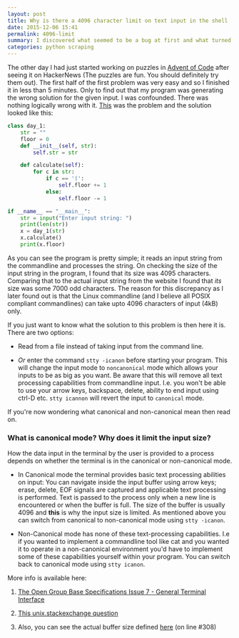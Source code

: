 ```yaml
---
layout: post
title: Why is there a 4096 character limit on text input in the shell
date: 2015-12-06 15:41
permalink: 4096-limit
summary: I discovered what seemed to be a bug at first and what turned out to be a feature later.
categories: python scraping
---
```

The other day I had just started working on puzzles in [Advent of Code](adventofcode.com) after seeing it on HackerNews (The puzzles are fun. You should definitely try them out). The first half of the first problem was very easy and so I finished it in less than 5 minutes. Only to find out that my program was generating the wrong solution for the given input. I was confounded. There was nothing logically wrong with it. [This](http://adventofcode.com/day/1) was the problem and the solution looked like this:

```python
class day_1:
    str = ""
    floor = 0
    def __init__(self, str):
        self.str = str

    def calculate(self):
        for c in str:
            if c == '(':
                self.floor += 1
            else:
                self.floor -= 1

if __name__ == "__main__":
    str = input("Enter input string: ")
    print(len(str))
    x = day_1(str)
    x.calculate()
    print(x.floor)
```

As you can see the program is pretty simple; it reads an input string from the commandline and processes the string. On checking the size of the input string in the program, I found that its size was 4095 characters. Comparing that to the actual input string from the website I found that *its* size was some 7000 odd characters. The reason for this discrepancy as I later found out is that the Linux commandline (and I believe all POSIX compliant commandlines) can take upto 4096 characters of input (4kB) only.

If you just want to know what the solution to this problem is then here it is. There are two options:

- Read from a file instead of taking input from the command line.

- *Or* enter the command `stty -icanon` before starting your program. This will change the input mode to `noncanonical` mode which allows your inputs to be as big as you want. Be aware that this will remove all text processing capabilities from commandline input. I.e. you won't be able to use your arrow keys, backspace, delete, ability to end input using ctrl-D etc. `stty icannon` will revert the input to `canonical` mode.

If you're now wondering what canonical and non-canonical mean then read on.

### What is canonical mode? Why does it limit the input size?

How the data input in the terminal by the user is provided to a process depends on whether the terminal is in the canonical or non-canonical mode.

- In Canonical mode the terminal provides basic text processing abilities on input: You can navigate inside the input buffer using arrow keys; erase, delete, EOF signals are captured and applicable text processing is performed. Text is passed to the process only when a new line is encountered or when the buffer is full. The size of the buffer is usually 4096 and **this** is why the input size is limited. As mentioned above you can switch from canonical to non-canonical mode using `stty -icanon`.

- Non-Canonical mode has none of these text-processing capabilities. I.e if you wanted to implement a commandline tool like cat and you wanted it to operate in a non-canonical environment you'd have to implement some of these capabilities yourself within your program. You can switch back to canonical mode using `stty icanon`.

More info is available here:

1. [The Open Group Base Specifications Issue 7 - General Terminal Interface](http://pubs.opengroup.org/onlinepubs/9699919799/basedefs/V1_chap11.html#tag_11_01_05)

2. [This unix.stackexchange question](https://unix.stackexchange.com/questions/131105/how-to-read-over-4k-input-without-new-lines-on-a-terminal)

3. Also, you can see the actual buffer size defined [here](http://lxr.free-electrons.com/source/include/linux/tty.h?v=4.3#L308) (on line #308)
